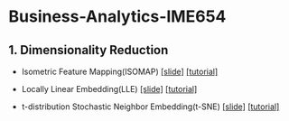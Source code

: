 # Business-Analytics-IME654

## 1. Dimensionality Reduction
* Isometric Feature Mapping(ISOMAP) [[slide]](https://github.com/jy-jeong93/Business-Analytics-IME654/blob/main/1.Dimensionality%20Reduction/ISOMAP.pdf) [[tutorial]](https://github.com/jy-jeong93/Business-Analytics-IME654/blob/main/1.Dimensionality%20Reduction/ISOMAP.ipynb)

* Locally Linear Embedding(LLE) [[slide]](https://github.com/jy-jeong93/Business-Analytics-IME654/blob/main/1.Dimensionality%20Reduction/LLE.pdf) [[tutorial]](https://github.com/jy-jeong93/Business-Analytics-IME654/blob/main/1.Dimensionality%20Reduction/LLE.ipynb)

* t-distribution Stochastic Neighbor Embedding(t-SNE) [[slide]](https://github.com/jy-jeong93/Business-Analytics-IME654/blob/main/1.Dimensionality%20Reduction/t-SNE.pdf) [[tutorial]](https://github.com/jy-jeong93/Business-Analytics-IME654/blob/main/1.Dimensionality%20Reduction/t-SNE.ipynb)
